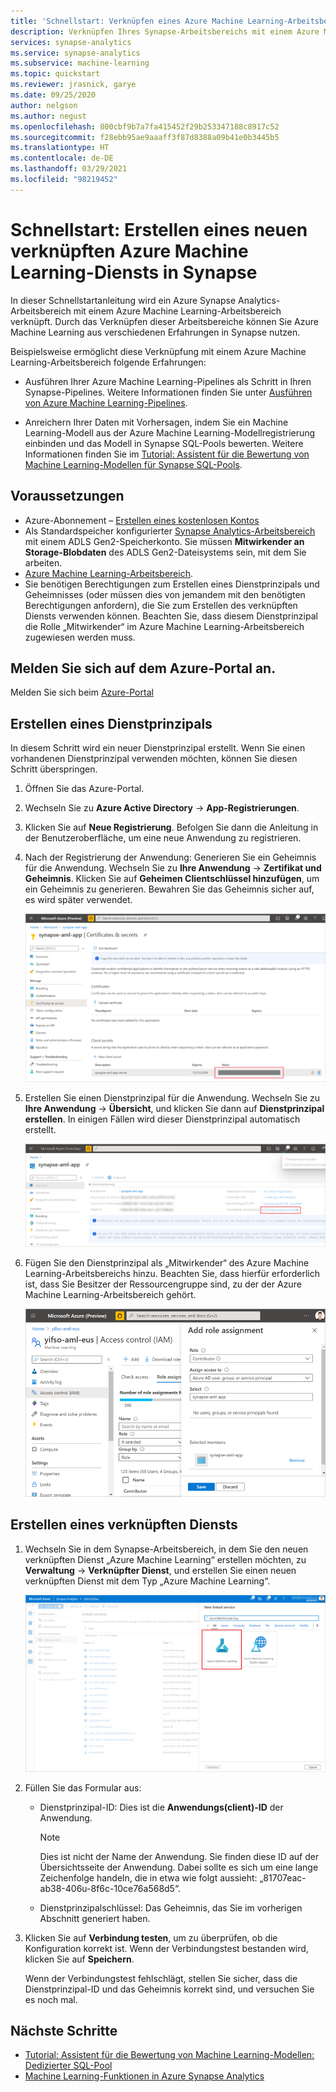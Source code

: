 ```yaml
---
title: 'Schnellstart: Verknüpfen eines Azure Machine Learning-Arbeitsbereichs'
description: Verknüpfen Ihres Synapse-Arbeitsbereichs mit einem Azure Machine Learning-Arbeitsbereich
services: synapse-analytics
ms.service: synapse-analytics
ms.subservice: machine-learning
ms.topic: quickstart
ms.reviewer: jrasnick, garye
ms.date: 09/25/2020
author: nelgson
ms.author: negust
ms.openlocfilehash: 800cbf9b7a7fa415452f29b253347188c8917c52
ms.sourcegitcommit: f28ebb95ae9aaaff3f87d8388a09b41e0b3445b5
ms.translationtype: HT
ms.contentlocale: de-DE
ms.lasthandoff: 03/29/2021
ms.locfileid: "98219452"
---
```

# <a name="quickstart-create-a-new-azure-machine-learning-linked-service-in-synapse"></a>Schnellstart: Erstellen eines neuen verknüpften Azure Machine Learning-Diensts in Synapse

In dieser Schnellstartanleitung wird ein Azure Synapse Analytics-Arbeitsbereich mit einem Azure Machine Learning-Arbeitsbereich verknüpft. Durch das Verknüpfen dieser Arbeitsbereiche können Sie Azure Machine Learning aus verschiedenen Erfahrungen in Synapse nutzen.

Beispielsweise ermöglicht diese Verknüpfung mit einem Azure Machine Learning-Arbeitsbereich folgende Erfahrungen:

- Ausführen Ihrer Azure Machine Learning-Pipelines als Schritt in Ihren Synapse-Pipelines. Weitere Informationen finden Sie unter [Ausführen von Azure Machine Learning-Pipelines](../../data-factory/transform-data-machine-learning-service.md).

- Anreichern Ihrer Daten mit Vorhersagen, indem Sie ein Machine Learning-Modell aus der Azure Machine Learning-Modellregistrierung einbinden und das Modell in Synapse SQL-Pools bewerten. Weitere Informationen finden Sie im [Tutorial: Assistent für die Bewertung von Machine Learning-Modellen für Synapse SQL-Pools](tutorial-sql-pool-model-scoring-wizard.md).

## <a name="prerequisites"></a>Voraussetzungen

- Azure-Abonnement – [Erstellen eines kostenlosen Kontos](https://azure.microsoft.com/free/)
- Als Standardspeicher konfigurierter [Synapse Analytics-Arbeitsbereich](../get-started-create-workspace.md) mit einem ADLS Gen2-Speicherkonto. Sie müssen **Mitwirkender an Storage-Blobdaten** des ADLS Gen2-Dateisystems sein, mit dem Sie arbeiten.
- [Azure Machine Learning-Arbeitsbereich](../../machine-learning/how-to-manage-workspace.md).
- Sie benötigen Berechtigungen zum Erstellen eines Dienstprinzipals und Geheimnisses (oder müssen dies von jemandem mit den benötigten Berechtigungen anfordern), die Sie zum Erstellen des verknüpften Diensts verwenden können. Beachten Sie, dass diesem Dienstprinzipal die Rolle „Mitwirkender“ im Azure Machine Learning-Arbeitsbereich zugewiesen werden muss.

## <a name="sign-in-to-the-azure-portal"></a>Melden Sie sich auf dem Azure-Portal an.

Melden Sie sich beim [Azure-Portal](https://portal.azure.com/)

## <a name="create-a-service-principal"></a>Erstellen eines Dienstprinzipals

In diesem Schritt wird ein neuer Dienstprinzipal erstellt. Wenn Sie einen vorhandenen Dienstprinzipal verwenden möchten, können Sie diesen Schritt überspringen.
1. Öffnen Sie das Azure-Portal. 

1. Wechseln Sie zu **Azure Active Directory** -> **App-Registrierungen**.

1. Klicken Sie auf **Neue Registrierung**. Befolgen Sie dann die Anleitung in der Benutzeroberfläche, um eine neue Anwendung zu registrieren.

1. Nach der Registrierung der Anwendung: Generieren Sie ein Geheimnis für die Anwendung. Wechseln Sie zu **Ihre Anwendung** -> **Zertifikat und Geheimnis**. Klicken Sie auf **Geheimen Clientschlüssel hinzufügen**, um ein Geheimnis zu generieren. Bewahren Sie das Geheimnis sicher auf, es wird später verwendet.

   ![Generieren eines Geheimnisses](media/quickstart-integrate-azure-machine-learning/quickstart-integrate-azure-machine-learning-createsp-00a.png)

1. Erstellen Sie einen Dienstprinzipal für die Anwendung. Wechseln Sie zu **Ihre Anwendung** -> **Übersicht**, und klicken Sie dann auf **Dienstprinzipal erstellen**. In einigen Fällen wird dieser Dienstprinzipal automatisch erstellt.

   ![Erstellen eines Dienstprinzipals](media/quickstart-integrate-azure-machine-learning/quickstart-integrate-azure-machine-learning-createsp-00b.png)

1. Fügen Sie den Dienstprinzipal als „Mitwirkender“ des Azure Machine Learning-Arbeitsbereichs hinzu. Beachten Sie, dass hierfür erforderlich ist, dass Sie Besitzer der Ressourcengruppe sind, zu der der Azure Machine Learning-Arbeitsbereich gehört.

   ![Zuweisen der Rolle „Mitwirkender“](media/quickstart-integrate-azure-machine-learning/quickstart-integrate-azure-machine-learning-createsp-00c.png)

## <a name="create-a-linked-service"></a>Erstellen eines verknüpften Diensts

1. Wechseln Sie in dem Synapse-Arbeitsbereich, in dem Sie den neuen verknüpften Dienst „Azure Machine Learning“ erstellen möchten, zu **Verwaltung** -> **Verknüpfter Dienst**, und erstellen Sie einen neuen verknüpften Dienst mit dem Typ „Azure Machine Learning“.

   ![Erstellen eines verknüpften Diensts](media/quickstart-integrate-azure-machine-learning/quickstart-integrate-azure-machine-learning-create-linked-service-00a.png)

2. Füllen Sie das Formular aus:

   - Dienstprinzipal-ID: Dies ist die **Anwendungs(client)-ID** der Anwendung.
  
     > [!NOTE]
     > Dies ist nicht der Name der Anwendung. Sie finden diese ID auf der Übersichtsseite der Anwendung. Dabei sollte es sich um eine lange Zeichenfolge handeln, die in etwa wie folgt aussieht: „81707eac-ab38-406u-8f6c-10ce76a568d5“.

   - Dienstprinzipalschlüssel: Das Geheimnis, das Sie im vorherigen Abschnitt generiert haben.

3. Klicken Sie auf **Verbindung testen**, um zu überprüfen, ob die Konfiguration korrekt ist. Wenn der Verbindungstest bestanden wird, klicken Sie auf **Speichern**.

   Wenn der Verbindungstest fehlschlägt, stellen Sie sicher, dass die Dienstprinzipal-ID und das Geheimnis korrekt sind, und versuchen Sie es noch mal.

## <a name="next-steps"></a>Nächste Schritte

- [Tutorial: Assistent für die Bewertung von Machine Learning-Modellen: Dedizierter SQL-Pool](tutorial-sql-pool-model-scoring-wizard.md)
- [Machine Learning-Funktionen in Azure Synapse Analytics](what-is-machine-learning.md)